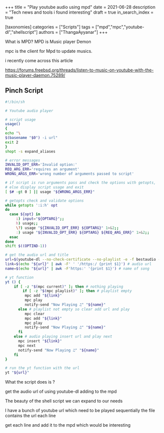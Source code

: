 +++
title = "Play youtube audio using mpd"
date = 2021-06-28
description = "Tech news and tools i found interesting"
draft = true
in_search_index = true

[taxonomies]
categories = ["Scripts"]
tags = ["mpd","mpc","youtube-dl","shellscript"]
authors = ["ThangaAyyanar"]
+++

What is MPD?
MPD is Music player Demon

<!-- more -->

mpc is the client for Mpd to update musics.

i recently come across this article

https://forums.freebsd.org/threads/listen-to-music-on-youtube-with-the-music-player-daemon.75289/

## Pinch Script
```sh
#!/bin/sh

# Youtube audio player

# script usage
usage()
{
echo "\
$(basename "$0") -i url"
exit 2
}
shopt -s expand_aliases

# error messages
INVALID_OPT_ERR='Invalid option:'
REQ_ARG_ERR='requires an argument'
WRONG_ARGS_ERR='wrong number of arguments passed to script'

# if script is run arguments pass and check the options with getopts,
# else display script usage and exit
[ $# -gt 0 ] || usage "${WRONG_ARGS_ERR}"

# getopts check and validate options
while getopts ':i:h' opt
do
  case ${opt} in
     i) input="${OPTARG}";;
     h) usage;;
     \?) usage "${INVALID_OPT_ERR} ${OPTARG}" 1>&2;;
     :) usage "${INVALID_OPT_ERR} ${OPTARG} ${REQ_ARG_ERR}" 1>&2;;
  esac
done
shift $((OPTIND-1))

# get the audio url and title
url=$(youtube-dl --no-check-certificate --no-playlist -e -f bestaudio -g "${input}")
link=$(echo "${url}" | awk -F' ' '/https:/ {print $1}') # audio url
name=$(echo "${url}" | awk -F'https:' '{print $1}') # name of song

# yt function
yt () {
    if [ -z "$(mpc current)" ]; then # nothing playing
        if [ -z "$(mpc playlist)" ]; then # playlist empty
         mpc add "${link}"
         mpc play 
         notify-send "Now Playing ♫" "${name}"
      else # playlist not empty so clear add url and play
         mpc clear
         mpc add "${link}"
         mpc play 
         notify-send "Now Playing ♫" "${name}"
      fi
    else # audio playing insert url and play next
      mpc insert "${link}" 
      mpc next
      notify-send "Now Playing ♫" "${name}"
    fi
}

# run the yt function with the url
yt "${url}"

```

What the script does is ?

get the audio url of using youtube-dl
adding to the mpd

The beauty of the shell script we can expand to our needs

I have a bunch of youtube url which need to be played sequentially
the file contains the url each line

get each line and add it to the mpd which would be interesting
